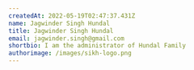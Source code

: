 ```yaml
---
createdAt: 2022-05-19T02:47:37.431Z
name: Jagwinder Singh Hundal
title: Jagwinder Singh Hundal
email: jagwinder.singh@gmail.com
shortbio: I am the administrator of Hundal Family
authorimage: /images/sikh-logo.png
---
```

